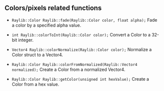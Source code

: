 ## Colors/pixels related functions

- `Raylib::Color Raylib::fade(Raylib::Color color, float alpha);`
  Fade a color by a specified alpha value.

- `int Raylib::colorToInt(Raylib::Color color);`
  Convert a Color to a 32-bit integer.

- `Vector4 Raylib::colorNormalize(Raylib::Color color);`
  Normalize a Color struct to a Vector4.

- `Raylib::Color Raylib::colorFromNormalized(Raylib::Vector4 normalized);`
  Create a Color from a normalized Vector4.

- `Raylib::Color Raylib::getColor(unsigned int hexValue);`
  Create a Color from a hex value.
